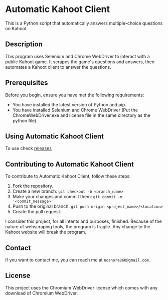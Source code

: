 # Automatic Kahoot Client

This is a Python script that automatically answers multiple-choice questions on Kahoot.

## Description

This program uses Selenium and Chrome WebDriver to interact with a public Kahoot game. It scrapes the game's questions and answers, then automates a Kahoot client to answer the questions.

## Prerequisites

Before you begin, ensure you have met the following requirements:

* You have installed the latest version of Python and pip.
* You have installed Selenium and Chrome WebDriver (Put the ChromeWebDriver.exe and license file in the same directory as the python file).

## Using Automatic Kahoot Client

To use check [releases](https://github.com/ncanora/Kahoot-Automation-Script/releases)

## Contributing to Automatic Kahoot Client

To contribute to Automatic Kahoot Client, follow these steps:

1. Fork the repository.
2. Create a new branch: `git checkout -b <branch_name>`
3. Make your changes and commit them: `git commit -m '<commit_message>'`
4. Push to the original branch: `git push origin <project_name>/<location>`
5. Create the pull request.

I consider this project, for all intents and purposes, finished. Because of the nature of webscraping tools, the program is fragile. Any change to the Kahoot website will break the program.
## Contact

If you want to contact me, you can reach me at `ncanora860@gmail.com`.

## License

This project uses the Chromium WebDriver license which comes with any download of Chromium WebDriver.
